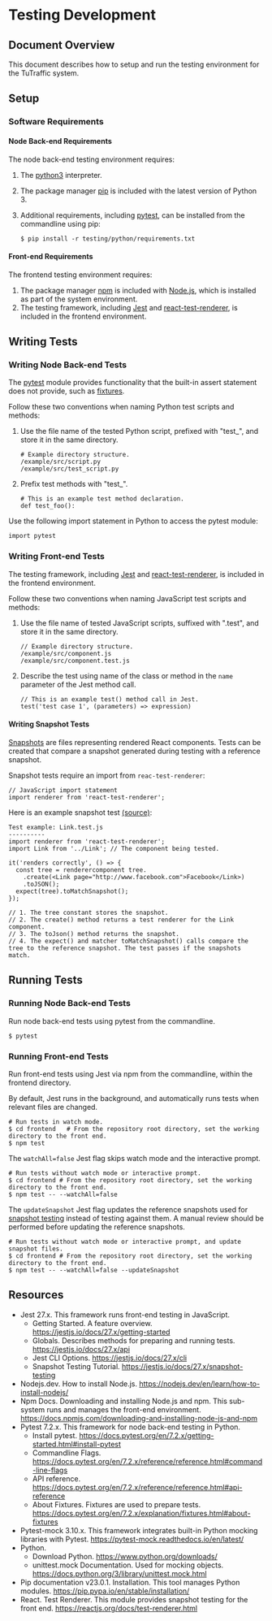 # Testing Development
## **Document Overview**
This document describes how to setup and run the testing environment for the TuTraffic system.

## **Setup**

### **Software Requirements**

#### **Node Back-end Requirements**
The node back-end testing environment requires:
1. The [python3](https://www.python.org/downloads/) interpreter.
2. The package manager [pip](https://pip.pypa.io/en/stable/installation/) is included with the latest version of Python 3.
3. Additional requirements, including [pytest](https://docs.pytest.org/en/7.2.x/getting-started.html#install-pytest), can be installed from the commandline using pip:

	```$ pip install -r testing/python/requirements.txt```

#### **Front-end Requirements**
The frontend testing environment requires:
1. The package manager [npm](https://docs.npmjs.com/downloading-and-installing-node-js-and-npm) is included with [Node.js](https://nodejs.dev/en/learn/how-to-install-nodejs/), which is installed as part of the system environment.
2. The testing framework, including [Jest](https://jestjs.io/) and [react-test-renderer](https://reactjs.org/docs/test-renderer.html), is included in the frontend environment.


## **Writing Tests**

### **Writing Node Back-end Tests**

The [pytest](https://docs.pytest.org/en/7.2.x/reference/reference.html#api-reference) module provides functionality that the built-in assert statement does not provide, such as [fixtures](https://docs.pytest.org/en/7.1.x/explanation/fixtures.html#about-fixtures).

Follow these two conventions when naming Python test scripts and methods:
1. Use the file name of the tested Python script, prefixed with "test_", and store it in the same directory.
	```
	# Example directory structure.
	/example/src/script.py
	/example/src/test_script.py
	```
2. Prefix test methods with "test_".
	```
	# This is an example test method declaration.
	def test_foo():
	```

Use the following import statement in Python to access the pytest module:

	import pytest

### **Writing Front-end Tests**

The testing framework, including [Jest](https://jestjs.io/api) and [react-test-renderer](https://www.npmjs.com/package/react-test-renderer), is included in the frontend environment.

Follow these two conventions when naming JavaScript test scripts and methods:
1. Use the file name of tested JavaScript scripts, suffixed with ".test", and store it in the same directory.
	```
	// Example directory structure.
	/example/src/component.js
	/example/src/component.test.js
	```
2. Describe the test using name of the class or method in the `name` parameter of the Jest method call.
	```
	// This is an example test() method call in Jest.
	test('test case 1', (parameters) => expression)
	```

#### **Writing Snapshot Tests**

[Snapshots](https://jestjs.io/docs/snapshot-testing) are files representing rendered React components. Tests can be created that compare a snapshot generated during testing with a reference snapshot.

Snapshot tests require an import from `reac-test-renderer`:
```
// JavaScript import statement
import renderer from 'react-test-renderer';
```
Here is an example snapshot test [(source)](https://jestjs.io/docs/snapshot-testing):
```
Test example: Link.test.js
----------
import renderer from 'react-test-renderer';
import Link from '../Link';	// The component being tested.

it('renders correctly', () => {
  const tree = renderercomponent tree.
    .create(<Link page="http://www.facebook.com">Facebook</Link>)
    .toJSON();
  expect(tree).toMatchSnapshot();
});

// 1. The tree constant stores the snapshot.
// 2. The create() method returns a test renderer for the Link component.
// 3. The toJson() method returns the snapshot.
// 4. The expect() and matcher toMatchSnapshot() calls compare the tree to the reference snapshot. The test passes if the snapshots match.
```

## **Running Tests**

### **Running Node Back-end Tests**

Run node back-end tests using pytest from the commandline.
```
$ pytest
```

### **Running Front-end Tests**

Run front-end tests using Jest via npm from the commandline, within the frontend directory.

By default, Jest runs in the background, and automatically runs tests when relevant files are changed.
```
# Run tests in watch mode.
$ cd frontend	# From the repository root directory, set the working directory to the front end.
$ npm test
```

The `watchAll=false` Jest flag skips watch mode and the interactive prompt.
```
# Run tests without watch mode or interactive prompt.
$ cd frontend # From the repository root directory, set the working directory to the front end.
$ npm test -- --watchAll=false
```

The `updateSnapshot` Jest flag updates the reference snapshots used for [snapshot testing](https://jestjs.io/docs/snapshot-testing) instead of testing against them. A manual review should be performed before updating the reference snapshots.
```
# Run tests without watch mode or interactive prompt, and update snapshot files.
$ cd frontend # From the repository root directory, set the working directory to the front end.
$ npm test -- --watchAll=false --updateSnapshot
```

## Resources
* Jest 27.x. This framework runs front-end testing in JavaScript.
	* Getting Started. A feature overview. https://jestjs.io/docs/27.x/getting-started
	* Globals. Describes methods for preparing and running tests. https://jestjs.io/docs/27.x/api
	* Jest CLI Options. https://jestjs.io/docs/27.x/cli
	* Snapshot Testing Tutorial. https://jestjs.io/docs/27.x/snapshot-testing
* Nodejs.dev. How to install Node.js. https://nodejs.dev/en/learn/how-to-install-nodejs/
* Npm Docs. Downloading and installing Node.js and npm. This sub-system runs and manages the front-end environment. https://docs.npmjs.com/downloading-and-installing-node-js-and-npm
* Pytest 7.2.x. This framework for node back-end testing in Python.
	* Install pytest. https://docs.pytest.org/en/7.2.x/getting-started.html#install-pytest
	* Commandline Flags. https://docs.pytest.org/en/7.2.x/reference/reference.html#command-line-flags
	* API reference. https://docs.pytest.org/en/7.2.x/reference/reference.html#api-reference
	* About Fixtures. Fixtures are used to prepare tests. https://docs.pytest.org/en/7.2.x/explanation/fixtures.html#about-fixtures
* Pytest-mock 3.10.x. This framework integrates built-in Python mocking libraries with Pytest. https://pytest-mock.readthedocs.io/en/latest/
* Python.
	* Download Python. https://www.python.org/downloads/
	* unittest.mock Documentation. Used for mocking objects. https://docs.python.org/3/library/unittest.mock.html
* Pip documentation v23.0.1. Installation. This tool manages Python modules. https://pip.pypa.io/en/stable/installation/
* React. Test Renderer. This module provides snapshot testing for the front end. https://reactjs.org/docs/test-renderer.html
